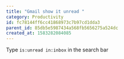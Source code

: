 ```yaml
---
title: "Gmail show it unread "
category: Productivity
id: fc78144ff6cc41868973c7b97cd1dda3
parent_id: 85db5e5987434a568fb5656275a524dc
created_at: 1583282084085
---
```


Type `is:unread in:inbox` in the search bar 
    